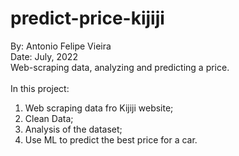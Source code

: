 # predict-price-kijiji<br>
By: Antonio Felipe Vieira<br>
Date: July, 2022<br>
Web-scraping data, analyzing and predicting a price.<br>
<br>
In this project:<br>

1) Web scraping data fro Kijiji website;<br>
2) Clean Data;<br>
3) Analysis of the dataset;<br>
4) Use ML to predict the best price for a car.<br>
